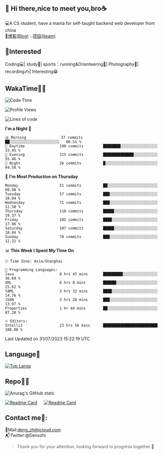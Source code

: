 👋 Hi there,nice to meet you,bro☕
---
💻A CS student, have a mania for self-taught backend web developer from china   
📌[博客(Blog)](https://github.com/HealUP/MyBlog)
💡[项目(Iteam)](https://healup.github.io/)

 <!-- waka-box start -->
 <!-- waka-box end -->
 
🧲**Interested**
--
Coding💻| study📖| sports：running&Orienteering🏃‍| Photography📸| recording✍️| Interesting😁

WakaTime👨‍💻
---
<!--START_SECTION:waka-->
![Code Time](http://img.shields.io/badge/Code%20Time-311%20hrs%203%20mins-blue)

![Profile Views](http://img.shields.io/badge/Profile%20Views-10-blue)

![Lines of code](https://img.shields.io/badge/From%20Hello%20World%20I%27ve%20Written-168.5%20thousand%20lines%20of%20code-blue)

**I'm a Night 🦉** 

```text
🌞 Morning                37 commits          ██░░░░░░░░░░░░░░░░░░░░░░░   06.51 % 
🌆 Daytime                190 commits         ████████░░░░░░░░░░░░░░░░░   33.45 % 
🌃 Evening                315 commits         ██████████████░░░░░░░░░░░   55.46 % 
🌙 Night                  26 commits          █░░░░░░░░░░░░░░░░░░░░░░░░   04.58 % 
```
📅 **I'm Most Productive on Thursday** 

```text
Monday                   51 commits          ██░░░░░░░░░░░░░░░░░░░░░░░   08.98 % 
Tuesday                  57 commits          ███░░░░░░░░░░░░░░░░░░░░░░   10.04 % 
Wednesday                71 commits          ███░░░░░░░░░░░░░░░░░░░░░░   12.50 % 
Thursday                 110 commits         █████░░░░░░░░░░░░░░░░░░░░   19.37 % 
Friday                   102 commits         ████░░░░░░░░░░░░░░░░░░░░░   17.96 % 
Saturday                 107 commits         █████░░░░░░░░░░░░░░░░░░░░   18.84 % 
Sunday                   70 commits          ███░░░░░░░░░░░░░░░░░░░░░░   12.32 % 
```


📊 **This Week I Spent My Time On** 

```text
🕑︎ Time Zone: Asia/Shanghai

💬 Programming Languages: 
Java                     8 hrs 47 mins       █████████░░░░░░░░░░░░░░░░   36.69 % 
XML                      6 hrs 8 mins        ██████░░░░░░░░░░░░░░░░░░░   25.62 % 
YAML                     3 hrs 32 mins       ████░░░░░░░░░░░░░░░░░░░░░   14.76 % 
JSON                     3 hrs 20 mins       ███░░░░░░░░░░░░░░░░░░░░░░   13.97 % 
Properties               1 hr 44 mins        ██░░░░░░░░░░░░░░░░░░░░░░░   07.28 % 

🔥 Editors: 
IntelliJ                 23 hrs 56 mins      █████████████████████████   100.00 % 
```


 Last Updated on 31/07/2023 15:22:19 UTC
<!--END_SECTION:waka-->

Language🚀
---
[![Top Langs](https://github-readme-stats.vercel.app/api/top-langs/?username=HealUP&layout=compact&hide_border=true)](https://github.com/HealUP)

Repo🧑‍💻
---
![Anurag's GitHub stats](https://github-readme-stats.vercel.app/api?username=HealUP&count_private=true&show_icons=true&theme=gruvbox&hide_border=true) 

[![Readme Card](https://github-readme-stats.vercel.app/api/pin/?username=HealUP&repo=InternetEy&theme=transparent)](https://github.com/HealUP/InternetEy) &emsp;
[![Readme Card](https://github-readme-stats.vercel.app/api/pin/?username=HealUP&repo=CampusExperience&theme=transparent)](https://github.com/HealUP/CampusExperience)


Contact me📱:
---
📮Mail:deng_zh@icloud.com  
📬Twitter:@Denszhi  

> Thank you for your attention, looking forward to progress together.🎉
